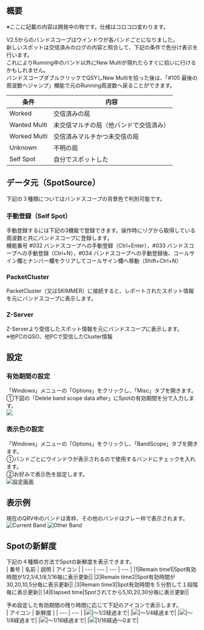 ## 概要
※ここに記載の内容は開発中の物です。仕様はコロコロ変わります。  

V2.5からのバンドスコープはウインドウが各バンドごとになりました。  
新しいスポットは交信済みのログの内容と照合して、下記の条件で色分け表示を行います。  
これによりRunning中のバンド以外にNew Multiが現れたらすぐに拾いに行けるかもしれません。  
バンドスコープダブルクリックでQSYしNew Multiを拾った後は、「#105 最後の周波数へジャンプ」機能で元のRunning周波数へ戻ることができます。  

|条件|内容|
| --- | --- |
|Worked|交信済みの局|
|Wanted Multi|未交信マルチの局（他バンドで交信済み）
|Worked Multi|交信済みマルチかつ未交信の局
|Unknown|不明の局|
|Self Spot|自分でスポットした|

## データ元（SpotSource）

下記の３種類についてはバンドスコープの背景色で判別可能です。

### 手動登録（Self Spot）

手動登録するには下記の3機能で登録できます。操作時にリグから取得している周波数と共にバンドスコープに登録します。  
機能番号 #032 バンドスコープへの手動登録（Ctrl+Enter），#033 バンドスコープへの手動登録（Ctrl+N），#034 バンドスコープへの手動登録後、コールサイン欄とナンバー欄をクリアしてコールサイン欄へ移動（Shift+Ctrl+N）

### PacketCluster

PacketCluster（又はSKIMMER）に接続すると、レポートされたスポット情報を元にバンドスコープに表示します。

### Z-Server

Z-Serverより受信したスポット情報を元にバンドスコープに表示します。  
※他PCのQSO、他PCで受信したCluster情報  

## 設定

### 有効期間の設定
「Windows」メニューの「Options」をクリックし、「Misc」タブを開きます。  
①下図の「Delete band scope data after」にSpotの有効期間を分で入力します。  
![](https://github.com/jr8ppg/zLog/blob/images/options_bandscope3.png)

### 表示色の設定
「Windows」メニューの「Options」をクリックし、「BandScope」タブを開きます。  
①バンドごとにウインドウが表示されるので使用するバンドにチェックを入れます。  
②お好みで表示色を設定します。  
![設定画面](https://github.com/jr8ppg/zLog/blob/images/options_bandscope2.png)  

## 表示例

現在のQRV中のバンドは青枠、その他のバンドはグレー枠で表示されます。  
![Current Band](https://github.com/jr8ppg/zLog/blob/images/bandscope1_1.png)
![Other Band](https://github.com/jr8ppg/zLog/blob/images/bandscope1_2.png)

## Spotの新鮮度

下記の４種類の方法でSpotの新鮮度を表示できます。  
| 番号 | 名前 | 説明 | アイコン |
| --- | --- | --- | --- |
|1|Remain time1|Spot有効時間が1/2,1/4,1/8,1/16毎に表示更新||
|2|Remain time2|Spot有効時間が30,20,10,5分毎に表示更新||
|3|Remain time3|Spot有効時間を５分割して１段階毎に表示更新||
|4|Elapsed time|Spotされてから5,10,20,30分毎に表示更新||

予め設定した有効期間の残り時間に応じて下記のアイコンで表示します。  
| アイコン | 新鮮度 |
| --- | --- |
|![](https://github.com/jr8ppg/zLog/blob/images/bs_t4.png)|～1/2経過まで|
|![](https://github.com/jr8ppg/zLog/blob/images/bs_t3.png)|～1/4経過まで|
|![](https://github.com/jr8ppg/zLog/blob/images/bs_t2.png)|～1/8経過まで|
|![](https://github.com/jr8ppg/zLog/blob/images/bs_t1.png)|～1/16経過まで|
|![](https://github.com/jr8ppg/zLog/blob/images/bs_t0.png)|1/16経過～0まで|
